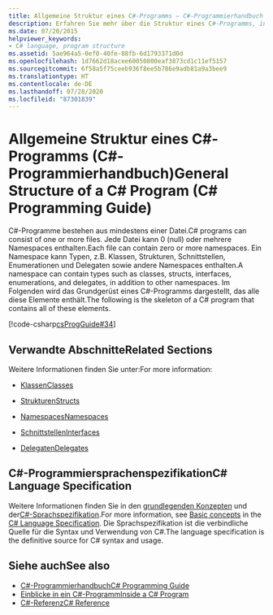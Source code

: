 ```yaml
---
title: Allgemeine Struktur eines C#-Programms – C#-Programmierhandbuch
description: Erfahren Sie mehr über die Struktur eines C#-Programms, indem Sie ein Grundgerüst verwenden, das alle für ein Programm erforderlichen Elemente enthält.
ms.date: 07/20/2015
helpviewer_keywords:
- C# language, program structure
ms.assetid: 5ae964a5-0ef0-40fe-88fb-6d1793371d0d
ms.openlocfilehash: 1d7662d18acee60050800eaf3873cd1c11ef5157
ms.sourcegitcommit: 6f58a5f75ceeb936f8ee5b786e9adb81a9a3bee9
ms.translationtype: HT
ms.contentlocale: de-DE
ms.lasthandoff: 07/28/2020
ms.locfileid: "87301839"
---
```

# <a name="general-structure-of-a-c-program-c-programming-guide"></a><span data-ttu-id="48ed5-103">Allgemeine Struktur eines C#-Programms (C#-Programmierhandbuch)</span><span class="sxs-lookup"><span data-stu-id="48ed5-103">General Structure of a C# Program (C# Programming Guide)</span></span>
<span data-ttu-id="48ed5-104">C#-Programme bestehen aus mindestens einer Datei.</span><span class="sxs-lookup"><span data-stu-id="48ed5-104">C# programs can consist of one or more files.</span></span> <span data-ttu-id="48ed5-105">Jede Datei kann 0 (null) oder mehrere Namespaces enthalten.</span><span class="sxs-lookup"><span data-stu-id="48ed5-105">Each file can contain zero or more namespaces.</span></span> <span data-ttu-id="48ed5-106">Ein Namespace kann Typen, z.B. Klassen, Strukturen, Schnittstellen, Enumerationen und Delegaten sowie andere Namespaces enthalten.</span><span class="sxs-lookup"><span data-stu-id="48ed5-106">A namespace can contain types such as classes, structs, interfaces, enumerations, and delegates, in addition to other namespaces.</span></span> <span data-ttu-id="48ed5-107">Im Folgenden wird das Grundgerüst eines C#-Programms dargestellt, das alle diese Elemente enthält.</span><span class="sxs-lookup"><span data-stu-id="48ed5-107">The following is the skeleton of a C# program that contains all of these elements.</span></span>  
  
 [!code-csharp[csProgGuide#34](~/samples/snippets/csharp/VS_Snippets_VBCSharp/csProgGuide/CS/class2.cs#34)]  
  
## <a name="related-sections"></a><span data-ttu-id="48ed5-108">Verwandte Abschnitte</span><span class="sxs-lookup"><span data-stu-id="48ed5-108">Related Sections</span></span>  
 <span data-ttu-id="48ed5-109">Weitere Informationen finden Sie unter:</span><span class="sxs-lookup"><span data-stu-id="48ed5-109">For more information:</span></span>  
  
- [<span data-ttu-id="48ed5-110">Klassen</span><span class="sxs-lookup"><span data-stu-id="48ed5-110">Classes</span></span>](../classes-and-structs/classes.md)  
  
- [<span data-ttu-id="48ed5-111">Strukturen</span><span class="sxs-lookup"><span data-stu-id="48ed5-111">Structs</span></span>](../../language-reference/builtin-types/struct.md)  
  
- [<span data-ttu-id="48ed5-112">Namespaces</span><span class="sxs-lookup"><span data-stu-id="48ed5-112">Namespaces</span></span>](../namespaces/index.md)  
  
- [<span data-ttu-id="48ed5-113">Schnittstellen</span><span class="sxs-lookup"><span data-stu-id="48ed5-113">Interfaces</span></span>](../interfaces/index.md)  
  
- [<span data-ttu-id="48ed5-114">Delegaten</span><span class="sxs-lookup"><span data-stu-id="48ed5-114">Delegates</span></span>](../delegates/index.md)  
  
## <a name="c-language-specification"></a><span data-ttu-id="48ed5-115">C#-Programmiersprachenspezifikation</span><span class="sxs-lookup"><span data-stu-id="48ed5-115">C# Language Specification</span></span>  

<span data-ttu-id="48ed5-116">Weitere Informationen finden Sie in den [grundlegenden Konzepten](~/_csharplang/spec/basic-concepts.md) und der[C#-Sprachspezifikation](/dotnet/csharp/language-reference/language-specification/introduction).</span><span class="sxs-lookup"><span data-stu-id="48ed5-116">For more information, see [Basic concepts](~/_csharplang/spec/basic-concepts.md) in the [C# Language Specification](/dotnet/csharp/language-reference/language-specification/introduction).</span></span> <span data-ttu-id="48ed5-117">Die Sprachspezifikation ist die verbindliche Quelle für die Syntax und Verwendung von C#.</span><span class="sxs-lookup"><span data-stu-id="48ed5-117">The language specification is the definitive source for C# syntax and usage.</span></span>
  
## <a name="see-also"></a><span data-ttu-id="48ed5-118">Siehe auch</span><span class="sxs-lookup"><span data-stu-id="48ed5-118">See also</span></span>

- [<span data-ttu-id="48ed5-119">C#-Programmierhandbuch</span><span class="sxs-lookup"><span data-stu-id="48ed5-119">C# Programming Guide</span></span>](../index.md)
- [<span data-ttu-id="48ed5-120">Einblicke in ein C#-Programm</span><span class="sxs-lookup"><span data-stu-id="48ed5-120">Inside a C# Program</span></span>](./index.md)
- [<span data-ttu-id="48ed5-121">C#-Referenz</span><span class="sxs-lookup"><span data-stu-id="48ed5-121">C# Reference</span></span>](../../language-reference/index.md)
